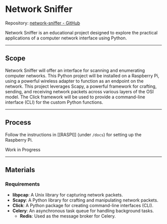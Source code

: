 # Network Sniffer

Repository: [network-sniffer - GitHub](https://github.com/chingdrop/network-sniffer)

Network Sniffer is an educational project designed to explore the practical applications of a computer network interface using Python.

* * *

## Scope

Network Sniffer will offer an interface for scanning and enumerating computer networks. This Python project will be installed on a Raspberry Pi, using a powerful wireless adapter to function as an endpoint on the network. This project leverages Scapy, a powerful framework for crafting, sending, and receiving network packets across various layers of the OSI model. The Click framework will be used to provide a command-line interface (CLI) for the custom Python functions.

* * *

## Process

Follow the instructions in [[RASPI]] (under `/docs`) for setting up the Raspberry Pi.

Work in Progress

* * *

## Materials

### Requirements

- **libpcap**: A Unix library for capturing network packets.
- **Scapy**: A Python library for crafting and manipulating network packets.
- **Click**: A Python package for creating command-line interfaces (CLI).
- **Celery**: An asynchronous task queue for handling background tasks.
  - **Redis**: Used as the message broker for Celery.

